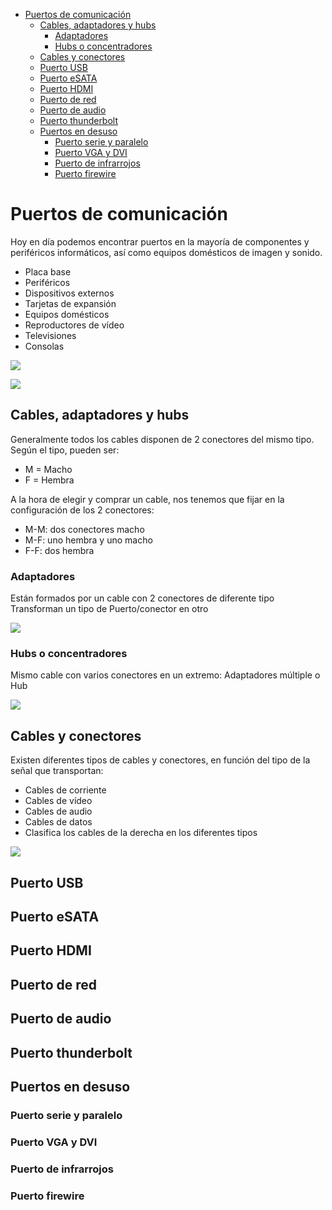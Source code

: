 - [Puertos de comunicación](#puertos-de-comunicaci%c3%b3n)
  - [Cables, adaptadores y hubs](#cables-adaptadores-y-hubs)
    - [Adaptadores](#adaptadores)
    - [Hubs o concentradores](#hubs-o-concentradores)
  - [Cables y conectores](#cables-y-conectores)
  - [Puerto USB](#puerto-usb)
  - [Puerto eSATA](#puerto-esata)
  - [Puerto HDMI](#puerto-hdmi)
  - [Puerto de red](#puerto-de-red)
  - [Puerto de audio](#puerto-de-audio)
  - [Puerto thunderbolt](#puerto-thunderbolt)
  - [Puertos en desuso](#puertos-en-desuso)
    - [Puerto serie y paralelo](#puerto-serie-y-paralelo)
    - [Puerto VGA y DVI](#puerto-vga-y-dvi)
    - [Puerto de infrarrojos](#puerto-de-infrarrojos)
    - [Puerto firewire](#puerto-firewire)

# Puertos de comunicación 

Hoy en día podemos encontrar puertos en la mayoría de componentes y periféricos informáticos, así como equipos domésticos de imagen y sonido.

- Placa base
- Periféricos
- Dispositivos externos
- Tarjetas de expansión
- Equipos domésticos 
- Reproductores de vídeo
- Televisiones
- Consolas

![](img/2019-10-01-08-20-00.png)

![](img/2019-10-01-08-20-04.png)

## Cables, adaptadores y hubs

Generalmente todos los cables disponen de 2 conectores del mismo tipo. Según el tipo, pueden ser:

- M = Macho
- F = Hembra

A la hora de elegir y comprar un cable, nos tenemos que fijar en la configuración de los 2 conectores:

- M-M: dos conectores macho
- M-F: uno hembra y uno macho
- F-F: dos hembra

### Adaptadores

Están formados por un cable con 2 conectores de diferente tipo
Transforman un tipo de Puerto/conector en otro

![](img/2019-10-01-08-21-11.png)

### Hubs o concentradores

Mismo cable con varios conectores en un extremo: Adaptadores múltiple o Hub

![](img/2019-10-01-08-20-57.png)

## Cables y conectores

Existen diferentes tipos de cables y conectores, en función del tipo de la señal que transportan:

- Cables de corriente
- Cables de vídeo
- Cables de audio
- Cables de datos
- Clasifica los cables de la derecha en los diferentes tipos

![](img/2019-10-01-08-21-52.png)

## Puerto USB
## Puerto eSATA
## Puerto HDMI
## Puerto de red
## Puerto de audio
## Puerto thunderbolt

## Puertos en desuso

### Puerto serie y paralelo
### Puerto VGA y DVI
### Puerto de infrarrojos
### Puerto firewire